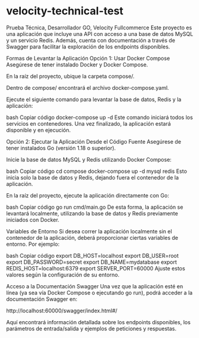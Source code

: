 # velocity-technical-test

Prueba Técnica, Desarrollador GO, Velocity Fullcommerce
Este proyecto es una aplicación que incluye una API con acceso a una base de datos MySQL y un servicio Redis. Además, cuenta con documentación a través de Swagger para facilitar la exploración de los endpoints disponibles.

Formas de Levantar la Aplicación
Opción 1: Usar Docker Compose
Asegúrese de tener instalado Docker y Docker Compose.

En la raíz del proyecto, ubique la carpeta compose/.

Dentro de compose/ encontrará el archivo docker-compose.yaml.

Ejecute el siguiente comando para levantar la base de datos, Redis y la aplicación:

bash
Copiar código
docker-compose up -d
Este comando iniciará todos los servicios en contenedores. Una vez finalizado, la aplicación estará disponible y en ejecución.

Opción 2: Ejecutar la Aplicación Desde el Código Fuente
Asegúrese de tener instalados Go (versión 1.18 o superior).

Inicie la base de datos MySQL y Redis utilizando Docker Compose:

bash
Copiar código
cd compose
docker-compose up -d mysql redis
Esto inicia solo la base de datos y Redis, dejando fuera el contenedor de la aplicación.

En la raíz del proyecto, ejecute la aplicación directamente con Go:

bash
Copiar código
go run cmd/main.go
De esta forma, la aplicación se levantará localmente, utilizando la base de datos y Redis previamente iniciados con Docker.

Variables de Entorno
Si desea correr la aplicación localmente sin el contenedor de la aplicación, deberá proporcionar ciertas variables de entorno. Por ejemplo:

bash
Copiar código
export DB_HOST=localhost
export DB_USER=root
export DB_PASSWORD=secret
export DB_NAME=mydatabase
export REDIS_HOST=localhost:6379
export SERVER_PORT=60000
Ajuste estos valores según la configuración de su entorno.

Acceso a la Documentación Swagger
Una vez que la aplicación esté en línea (ya sea vía Docker Compose o ejecutando go run), podrá acceder a la documentación Swagger en:

http://localhost:60000/swagger/index.html#/

Aquí encontrará información detallada sobre los endpoints disponibles, los parámetros de entrada/salida y ejemplos de peticiones y respuestas.
